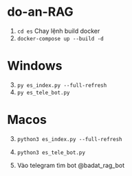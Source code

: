 # do-an-RAG
1. `cd es`
Chay lệnh build docker
2. `docker-compose up --build -d`

# Windows
3. `py es_index.py --full-refresh`
4. `py es_tele_bot.py`

# Macos
3. `python3 es_index.py --full-refresh`
4. `python3 es_tele_bot.py`

5. Vào telegram tìm bot @badat_rag_bot